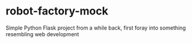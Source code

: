 # robot-factory-mock
Simple Python Flask project from a while back, first foray into something resembling web development
